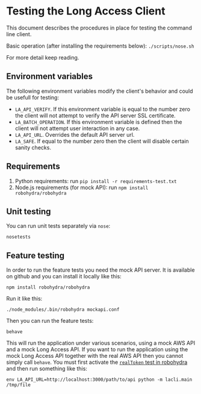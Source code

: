 Testing the Long Access Client
=============================


This document describes the procedures in place for testing the command line client.

Basic operation (after installing the requirements below): `./scripts/nose.sh`

For more detail keep reading.

Environment variables
---------------------

The following environment variables modify the client's behavior and could be usefull for testing:

* `LA_API_VERIFY`. If this environment variable is equal to the number zero the client will not attempt to verify the API server SSL certificate.
* `LA_BATCH_OPERATION`. If this environment variable is defined then the client will not attempt user interaction in any case.
* `LA_API_URL`. Overrides the default API server url.
* `LA_SAFE`. If equal to the number zero then the client will disable certain sanity checks.

Requirements
------------

1. Python requirements: run `pip install -r requirements-test.txt`
2. Node.js requirements (for mock API): run `npm install robohydra/robohydra`

Unit testing
------------

You can run unit tests separately via `nose`: 

    nosetests

Feature testing
---------------

In order to run the feature tests you need the mock API server. It is available on github and you can install it locally like this:

    npm install robohydra/robohydra

Run it like this:

    ./node_modules/.bin/robohydra mockapi.conf

Then you can run the feature tests:

    behave

This will run the application under various scenarios, using a mock AWS API and a mock Long Access API. If you want to run the application using the mock Long Access API together with the real AWS API then you cannot simply call `behave`. You must first activate the [`realToken` test in robohydra](http://localhost:3000/robohydra-admin/tests/) and then run something like this:

    env LA_API_URL=http://localhost:3000/path/to/api python -m lacli.main /tmp/file 
